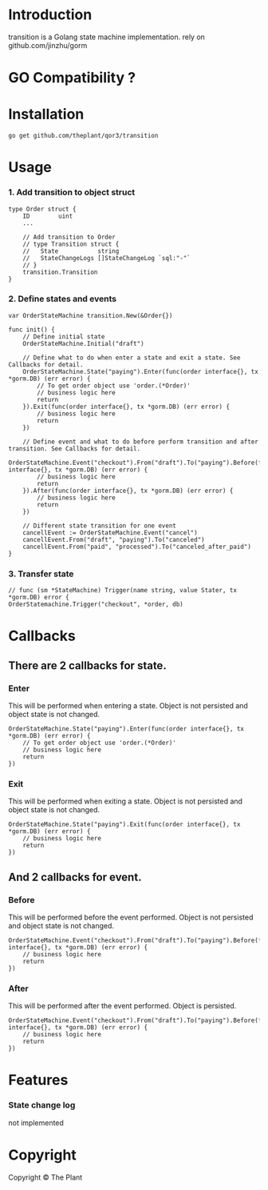 # Introduction

transition is a Golang state machine implementation. rely on github.com/jinzhu/gorm

# GO Compatibility ?

# Installation

    go get github.com/theplant/qor3/transition

# Usage

### 1. Add transition to object struct
    type Order struct {
        ID        uint
        ...

        // Add transition to Order
        // type Transition struct {
        //   State           string
        //   StateChangeLogs []StateChangeLog `sql:"-"`
        // }
        transition.Transition
    }

### 2. Define states and events

    var OrderStateMachine transition.New(&Order{})

    func init() {
		// Define initial state
		OrderStateMachine.Initial("draft")

        // Define what to do when enter a state and exit a state. See Callbacks for detail.
		OrderStateMachine.State("paying").Enter(func(order interface{}, tx *gorm.DB) (err error) {
            // To get order object use 'order.(*Order)'
    		// business logic here
    		return
    	}).Exit(func(order interface{}, tx *gorm.DB) (err error) {
            // business logic here
            return
        })

        // Define event and what to do before perform transition and after transition. See Callbacks for detail.
        OrderStateMachine.Event("checkout").From("draft").To("paying").Before(func(order interface{}, tx *gorm.DB) (err error) {
            // business logic here
            return
        }).After(func(order interface{}, tx *gorm.DB) (err error) {
            // business logic here
            return
        })

        // Different state transition for one event
        cancellEvent := OrderStateMachine.Event("cancel")
        cancellEvent.From("draft", "paying").To("canceled")
        cancellEvent.From("paid", "processed").To("canceled_after_paid")
    }

### 3. Transfer state

    // func (sm *StateMachine) Trigger(name string, value Stater, tx *gorm.DB) error {
    OrderStatemachine.Trigger("checkout", *order, db)

# Callbacks

## There are 2 callbacks for state.

### Enter
This will be performed when entering a state. Object is not persisted and object state is not changed.

    OrderStateMachine.State("paying").Enter(func(order interface{}, tx *gorm.DB) (err error) {
        // To get order object use 'order.(*Order)'
        // business logic here
        return
    })

### Exit
This will be performed when exiting a state. Object is not persisted and object state is not changed.

    OrderStateMachine.State("paying").Exit(func(order interface{}, tx *gorm.DB) (err error) {
        // business logic here
        return
    })

## And 2 callbacks for event.

### Before
This will be performed before the event performed. Object is not persisted and object state is not changed.

    OrderStateMachine.Event("checkout").From("draft").To("paying").Before(func(order interface{}, tx *gorm.DB) (err error) {
        // business logic here
        return
    })

### After
This will be performed after the event performed. Object is persisted.

    OrderStateMachine.Event("checkout").From("draft").To("paying").Before(func(order interface{}, tx *gorm.DB) (err error) {
        // business logic here
        return
    })

# Features

### State change log
not implemented

# Copyright
Copyright © The Plant
